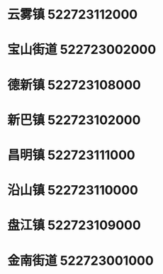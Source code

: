 # 云雾镇 522723112000
# 宝山街道 522723002000
# 德新镇 522723108000
# 新巴镇 522723102000
# 昌明镇 522723111000
# 沿山镇 522723110000
# 盘江镇 522723109000
# 金南街道 522723001000
